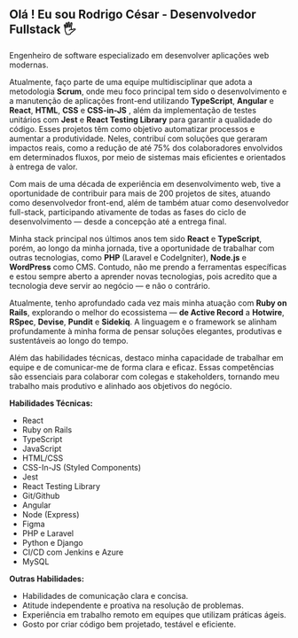 ## Olá ! Eu sou Rodrigo César - Desenvolvedor Fullstack 🖐️

Engenheiro de software especializado em desenvolver aplicações web modernas.

Atualmente, faço parte de uma equipe multidisciplinar que adota a metodologia **Scrum**, onde meu foco principal tem sido o desenvolvimento e a manutenção de aplicações front-end utilizando **TypeScript**, **Angular** e **React**, **HTML**, **CSS** e **CSS-in-JS** , além da implementação de testes unitários com **Jest** e **React Testing Library** para garantir a qualidade do código. Esses projetos têm como objetivo automatizar processos e aumentar a produtividade. Neles, contribuí com soluções que geraram impactos reais, como a redução de até 75% dos colaboradores envolvidos em determinados fluxos, por meio de sistemas mais eficientes e orientados à entrega de valor.

Com mais de uma década de experiência em desenvolvimento web, tive a oportunidade de contribuir para mais de 200 projetos de sites, atuando como desenvolvedor front-end, além de também atuar como desenvolvedor full-stack, participando ativamente de todas as fases do ciclo de desenvolvimento — desde a concepção até a entrega final.

Minha stack principal nos últimos anos tem sido **React** e **TypeScript**, porém, ao longo da minha jornada, tive a oportunidade de trabalhar com outras tecnologias, como **PHP** (Laravel e CodeIgniter), **Node.js** e **WordPress** como CMS. Contudo, não me prendo a ferramentas específicas e estou sempre aberto a aprender novas tecnologias, pois acredito que a tecnologia deve servir ao negócio — e não o contrário.

Atualmente, tenho aprofundado cada vez mais minha atuação com **Ruby on Rails**, explorando o melhor do ecossistema — **de Active Record** a **Hotwire**, **RSpec**, **Devise**, **Pundit** e **Sidekiq**. A linguagem e o framework se alinham profundamente à minha forma de pensar soluções elegantes, produtivas e sustentáveis ao longo do tempo.

Além das habilidades técnicas, destaco minha capacidade de trabalhar em equipe e de comunicar-me de forma clara e eficaz. Essas competências são essenciais para colaborar com colegas e stakeholders, tornando meu trabalho mais produtivo e alinhado aos objetivos do negócio.

**Habilidades Técnicas:**

- React
- Ruby on Rails
- TypeScript
- JavaScript
- HTML/CSS
- CSS-In-JS (Styled Components)
- Jest
- React Testing Library
- Git/Github
- Angular
- Node (Express)
- Figma
- PHP e Laravel
- Python e Django
- CI/CD com Jenkins e Azure
- MySQL

**Outras Habilidades:**

- Habilidades de comunicação clara e concisa.
- Atitude independente e proativa na resolução de problemas.
- Experiência em trabalho remoto em equipes que utilizam práticas ágeis.
- Gosto por criar código bem projetado, testável e eficiente.
